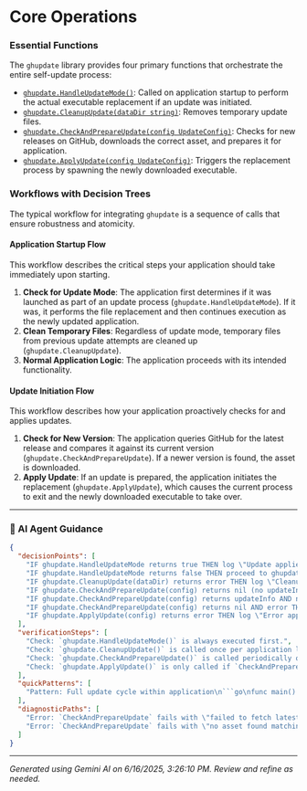# Core Operations

### Essential Functions

The `ghupdate` library provides four primary functions that orchestrate the entire self-update process:

*   [`ghupdate.HandleUpdateMode()`](#method:HandleUpdateMode): Called on application startup to perform the actual executable replacement if an update was initiated.
*   [`ghupdate.CleanupUpdate(dataDir string)`](#method:CleanupUpdate): Removes temporary update files.
*   [`ghupdate.CheckAndPrepareUpdate(config UpdateConfig)`](#method:CheckAndPrepareUpdate): Checks for new releases on GitHub, downloads the correct asset, and prepares it for application.
*   [`ghupdate.ApplyUpdate(config UpdateConfig)`](#method:ApplyUpdate): Triggers the replacement process by spawning the newly downloaded executable.

### Workflows with Decision Trees

The typical workflow for integrating `ghupdate` is a sequence of calls that ensure robustness and atomicity.

#### Application Startup Flow

This workflow describes the critical steps your application should take immediately upon starting.

1.  **Check for Update Mode**: The application first determines if it was launched as part of an update process (`ghupdate.HandleUpdateMode`). If it was, it performs the file replacement and then continues execution as the newly updated application.
2.  **Clean Temporary Files**: Regardless of update mode, temporary files from previous update attempts are cleaned up (`ghupdate.CleanupUpdate`).
3.  **Normal Application Logic**: The application proceeds with its intended functionality.

#### Update Initiation Flow

This workflow describes how your application proactively checks for and applies updates.

1.  **Check for New Version**: The application queries GitHub for the latest release and compares it against its current version (`ghupdate.CheckAndPrepareUpdate`). If a newer version is found, the asset is downloaded.
2.  **Apply Update**: If an update is prepared, the application initiates the replacement (`ghupdate.ApplyUpdate`), which causes the current process to exit and the newly downloaded executable to take over.



---
### 🤖 AI Agent Guidance

```json
{
  "decisionPoints": [
    "IF ghupdate.HandleUpdateMode returns true THEN log \"Update applied, resuming\" AND proceed with updated application flow",
    "IF ghupdate.HandleUpdateMode returns false THEN proceed to ghupdate.CleanupUpdate(dataDir)",
    "IF ghupdate.CleanupUpdate(dataDir) returns error THEN log \"Cleanup warning\" AND continue",
    "IF ghupdate.CheckAndPrepareUpdate(config) returns nil (no updateInfo) AND nil (error) THEN log \"No update available\" AND continue_normal_app_flow",
    "IF ghupdate.CheckAndPrepareUpdate(config) returns updateInfo AND nil (error) THEN log \"Update available\" AND call ghupdate.ApplyUpdate(config)",
    "IF ghupdate.CheckAndPrepareUpdate(config) returns nil AND error THEN log \"Error checking for update\" AND continue_normal_app_flow",
    "IF ghupdate.ApplyUpdate(config) returns error THEN log \"Error applying update\" AND exit_with_failure"
  ],
  "verificationSteps": [
    "Check: `ghupdate.HandleUpdateMode()` is always executed first.",
    "Check: `ghupdate.CleanupUpdate()` is called once per application launch.",
    "Check: `ghupdate.CheckAndPrepareUpdate()` is called periodically or on demand.",
    "Check: `ghupdate.ApplyUpdate()` is only called if `CheckAndPrepareUpdate()` returns a valid `UpdateInfo`."
  ],
  "quickPatterns": [
    "Pattern: Full update cycle within application\n```go\nfunc main() {\n\tif ghupdate.HandleUpdateMode() {\n\t\tfmt.Println(\"Update complete.\")\n\t\t// New version is running, continue normal operations.\n\t}\n\n\tdataDir, _ := os.UserCacheDir()\n\tdataDir = filepath.Join(dataDir, \"my-app\")\n\t_ = os.MkdirAll(dataDir, 0755)\n\n\tif err := ghupdate.CleanupUpdate(dataDir); err != nil {\n\t\tlog.Printf(\"Cleanup warning: %v\\n\", err)\n\t}\n\n\t// Core application logic...\n\n\texecPath, _ := os.Executable()\n\tconfig := ghupdate.UpdateConfig{\n\t\tGitHubOwner:    \"owner\",\n\t\tGitHubRepo:     \"repo\",\n\t\tCurrentVersion: \"v1.0.0\",\n\t\tDataDir:        dataDir,\n\t\tExecutablePath: execPath,\n\t\tAssetPattern:   \"my-app-{version}-{os}-{arch}{ext}\",\n\t}\n\n\tupdateInfo, err := ghupdate.CheckAndPrepareUpdate(config)\n\tif err != nil {\n\t\tlog.Printf(\"Error checking update: %v\", err)\n\t} else if updateInfo != nil {\n\t\tfmt.Printf(\"Update found: %s -> %s\\n\", updateInfo.CurrentVersion, updateInfo.LatestVersion)\n\t\t// Notify user, then apply.\n\t\tif err := ghupdate.ApplyUpdate(config); err != nil {\n\t\t\tlog.Fatalf(\"Error applying update: %v\", err)\n\t\t}\n\t\t// This line is not reached on success.\n\t}\n}\n```"
  ],
  "diagnosticPaths": [
    "Error: `CheckAndPrepareUpdate` fails with \"failed to fetch latest release\" -> Symptom: Network error, invalid GitHubOwner/GitHubRepo, or GitHub API rate limit -> Check: Verify internet connectivity, check `GitHubOwner` and `GitHubRepo` names, ensure `GITHUB_TOKEN` is set for private repos or to avoid rate limits. -> Fix: Correct configuration, set `GITHUB_TOKEN` environment variable.",
    "Error: `CheckAndPrepareUpdate` fails with \"no asset found matching pattern\" -> Symptom: Downloaded asset name does not match expected pattern -> Check: Compare `AssetPattern` with actual GitHub release asset names, including `{version}`, `{os}`, `{arch}`, `{ext}` placeholders. Ensure release is not a draft or pre-release unless intended. -> Fix: Adjust `AssetPattern` to exactly match your release binaries."
  ]
}
```

---
*Generated using Gemini AI on 6/16/2025, 3:26:10 PM. Review and refine as needed.*
